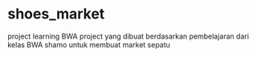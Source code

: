 # shoes_market
project learning BWA
project yang dibuat berdasarkan pembelajaran dari kelas BWA shamo untuk membuat market sepatu
